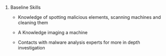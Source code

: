 1. Baseline Skills

	* Knowledge of spotting malicious elements, scanning machines and cleaning them

	* 	A Knowledge imaging a machine
	
	* 	Contacts with malware analysis experts for more in depth investigation
